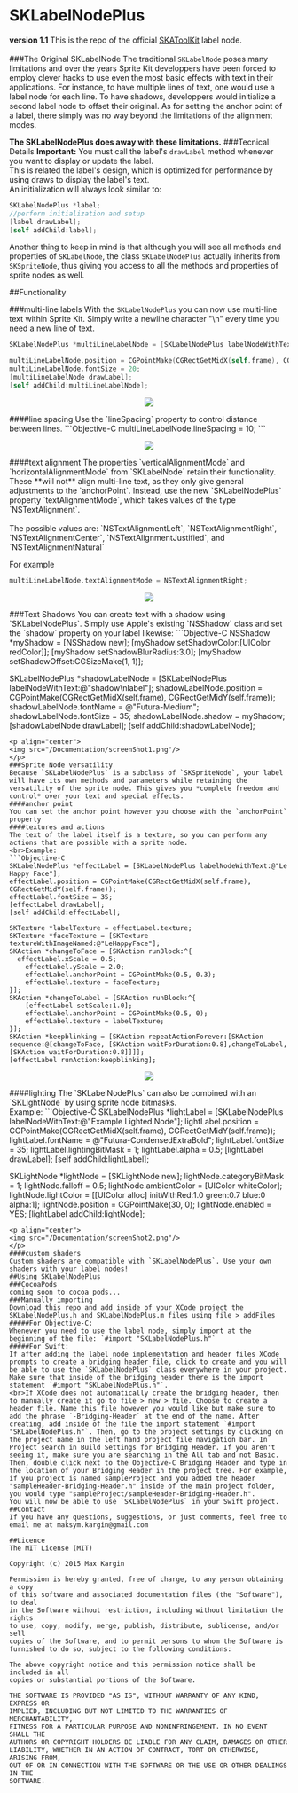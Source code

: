 # SKLabelNodePlus
**version 1.1** This is the repo of the official [SKAToolKit](https://github.com/SpriteKitAlliance/SKAToolKit) label node.
<br><br>
###The Original SKLabelNode
The traditional `SKLabelNode` poses many limitations and over the years Sprite Kit developpers have been forced to employ clever hacks to use even the most basic effects with text in their applications. For instance, to have multiple lines of text, one would use a label node for each line. To have shadows, developpers would initialize a second label node to offset their original. As for setting the anchor point of a label, there simply was no way beyond the limitations of the alignment modes.

**The SKLabelNodePlus does away with these limitations.**
###Tecnical Details
**Important:** You must call the label's `drawLabel` method whenever you want to display or update the label.
<br>This is related the label's design, which is optimized for performance by using draws to display the label's text.
<br>An initialization will always look similar to:
```Objective-C
SKLabelNodePlus *label;
//perform initialization and setup
[label drawLabel];
[self addChild:label];
```
Another thing to keep in mind is that although you will see all methods and properties of `SKLabelNode`, the class `SKLabelNodePlus` actually inherits from `SKSpriteNode`, thus giving you access to all the methods and properties of sprite nodes as well. 

##Functionality

###multi-line labels
With the `SKLabelNodePlus` you can now use multi-line text within Sprite Kit. Simply write a newline character "\n" every time you need a new line of text.
```Objective-C
SKLabelNodePlus *multiLineLabelNode = [SKLabelNodePlus labelNodeWithText:@"SpriteKit\nMultiLine\nLabel!!!"];

multiLineLabelNode.position = CGPointMake(CGRectGetMidX(self.frame), CGRectGetMidY(self.frame));
multiLineLabelNode.fontSize = 20;
[multiLineLabelNode drawLabel];
[self addChild:multiLineLabelNode];
```
<p align="center">
<img src="/Documentation/screenShot4.png"/>
</p>
####line spacing
Use the `lineSpacing` property to control distance between lines.
```Objective-C
multiLineLabelNode.lineSpacing = 10;
```
<p align="center">
<img src="/Documentation/screenShot3.png"/>
</p>
####text alignment
The properties `verticalAlignmentMode` and `horizontalAlignmentMode` from `SKLabelNode` retain their functionality. These **will not** align multi-line text, as they only give general adjustments to the `anchorPoint`. Instead, use the new `SKLabelNodePlus` property `textAlignmentMode`, which takes values of the type `NSTextAlignment`.
<br><br>The possible values are: `NSTextAlignmentLeft`, `NSTextAlignmentRight`, `NSTextAlignmentCenter`, `NSTextAlignmentJustified`, and `NSTextAlignmentNatural`

For example
```Objective-C
multiLineLabelNode.textAlignmentMode = NSTextAlignmentRight;
```
<p align="center">
<img src="/Documentation/screenShot5.png"/>
</p>
###Text Shadows
You can create text with a shadow using `SKLabelNodePlus`. Simply use Apple's existing `NSShadow` class and set the `shadow` property on your label likewise:
```Objective-C
NSShadow *myShadow = [NSShadow new];
[myShadow setShadowColor:[UIColor redColor]];
[myShadow setShadowBlurRadius:3.0];
[myShadow setShadowOffset:CGSizeMake(1, 1)];

SKLabelNodePlus *shadowLabelNode = [SKLabelNodePlus labelNodeWithText:@"shadow\nlabel"];
shadowLabelNode.position = CGPointMake(CGRectGetMidX(self.frame), CGRectGetMidY(self.frame));
shadowLabelNode.fontName = @"Futura-Medium";
shadowLabelNode.fontSize = 35;
shadowLabelNode.shadow = myShadow;
[shadowLabelNode drawLabel];
[self addChild:shadowLabelNode];
```
<p align="center">
<img src="/Documentation/screenShot1.png"/>
</p>
###Sprite Node versatility
Because `SKLabelNodePlus` is a subclass of `SKSpriteNode`, your label will have its own methods and parameters while retaining the versatility of the sprite node. This gives you *complete freedom and control* over your text and special effects.
####anchor point
You can set the anchor point however you choose with the `anchorPoint` property
####textures and actions
The text of the label itself is a texture, so you can perform any actions that are possible with a sprite node.
<br>Example:
```Objective-C
SKLabelNodePlus *effectLabel = [SKLabelNodePlus labelNodeWithText:@"Le Happy Face"];
effectLabel.position = CGPointMake(CGRectGetMidX(self.frame), CGRectGetMidY(self.frame));
effectLabel.fontSize = 35;
[effectLabel drawLabel];
[self addChild:effectLabel];
  
SKTexture *labelTexture = effectLabel.texture;
SKTexture *faceTexture = [SKTexture textureWithImageNamed:@"LeHappyFace"];
SKAction *changeToFace = [SKAction runBlock:^{
  effectLabel.xScale = 0.5;
    effectLabel.yScale = 2.0;
    effectLabel.anchorPoint = CGPointMake(0.5, 0.3);
    effectLabel.texture = faceTexture;
}];
SKAction *changeToLabel = [SKAction runBlock:^{
    [effectLabel setScale:1.0];
    effectLabel.anchorPoint = CGPointMake(0.5, 0);
    effectLabel.texture = labelTexture;
}];
SKAction *keepblinking = [SKAction repeatActionForever:[SKAction sequence:@[changeToFace, [SKAction waitForDuration:0.8],changeToLabel,[SKAction waitForDuration:0.8]]]];
[effectLabel runAction:keepblinking];
```
<p align="center">
<img src="/Documentation/happyface.gif"/>
</p>
####lighting
The `SKLabelNodePlus` can also be combined with an `SKLightNode` by using sprite node bitmasks.
<br>Example:
```Objective-C
SKLabelNodePlus *lightLabel = [SKLabelNodePlus labelNodeWithText:@"Example Lighted Node"];
lightLabel.position = CGPointMake(CGRectGetMidX(self.frame), CGRectGetMidY(self.frame));
lightLabel.fontName = @"Futura-CondensedExtraBold";
lightLabel.fontSize = 35;
lightLabel.lightingBitMask = 1;
lightLabel.alpha = 0.5;
[lightLabel drawLabel];
[self addChild:lightLabel];
 
SKLightNode *lightNode = [SKLightNode new];
lightNode.categoryBitMask = 1;
lightNode.falloff = 0.5;
lightNode.ambientColor = [UIColor whiteColor];
lightNode.lightColor = [[UIColor alloc] initWithRed:1.0 green:0.7 blue:0 alpha:1];
lightNode.position = CGPointMake(30, 0);
lightNode.enabled = YES;
[lightLabel addChild:lightNode];
```
<p align="center">
<img src="/Documentation/screenShot2.png"/>
</p>
####custom shaders
Custom shaders are compatible with `SKLabelNodePlus`. Use your own shaders with your label nodes!
##Using SKLabelNodePlus
###CocoaPods
coming soon to cocoa pods...
###Manually importing
Download this repo and add inside of your XCode project the SKLabelNodePlus.h and SKLabelNodePlus.m files using file > addFiles
#####For Objective-C:
Whenever you need to use the label node, simply import at the beginning of the file: `#import "SKLabelNodePlus.h"`
#####For Swift:
If after adding the label node implementation and header files XCode prompts to create a bridging header file, click to create and you will be able to use the `SKLabelNodePlus` class everywhere in your project. Make sure that inside of the bridging header there is the import statement `#import "SKLabelNodePlus.h"`.
<br>If XCode does not automatically create the bridging header, then to manually create it go to file > new > file. Choose to create a header file. Name this file however you would like but make sure to add the phrase `-Bridging-Header` at the end of the name. After creating, add inside of the file the import statement `#import "SKLabelNodePlus.h"`. Then, go to the project settings by clicking on the project name in the left hand project file navigation bar. In Project search in Build Settings for Bridging Header. If you aren't seeing it, make sure you are searching in the All tab and not Basic. Then, double click next to the Objective-C Bridging Header and type in the location of your Bridging Header in the project tree. For example, if you project is named sampleProject and you added the header "sampleHeader-Bridging-Header.h" inside of the main project folder, you would type "sampleProject/sampleHeader-Bridging-Header.h".
You will now be able to use `SKLabelNodePlus` in your Swift project.
##Contact
If you have any questions, suggestions, or just comments, feel free to email me at maksym.kargin@gmail.com

##Licence
The MIT License (MIT)

Copyright (c) 2015 Max Kargin

Permission is hereby granted, free of charge, to any person obtaining a copy
of this software and associated documentation files (the "Software"), to deal
in the Software without restriction, including without limitation the rights
to use, copy, modify, merge, publish, distribute, sublicense, and/or sell
copies of the Software, and to permit persons to whom the Software is
furnished to do so, subject to the following conditions:

The above copyright notice and this permission notice shall be included in all
copies or substantial portions of the Software.

THE SOFTWARE IS PROVIDED "AS IS", WITHOUT WARRANTY OF ANY KIND, EXPRESS OR
IMPLIED, INCLUDING BUT NOT LIMITED TO THE WARRANTIES OF MERCHANTABILITY,
FITNESS FOR A PARTICULAR PURPOSE AND NONINFRINGEMENT. IN NO EVENT SHALL THE
AUTHORS OR COPYRIGHT HOLDERS BE LIABLE FOR ANY CLAIM, DAMAGES OR OTHER
LIABILITY, WHETHER IN AN ACTION OF CONTRACT, TORT OR OTHERWISE, ARISING FROM,
OUT OF OR IN CONNECTION WITH THE SOFTWARE OR THE USE OR OTHER DEALINGS IN THE
SOFTWARE.
